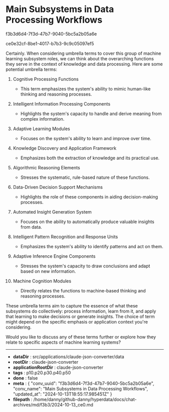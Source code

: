 # Main Subsystems in Data Processing Workflows

f3b3d6d4-7f3d-47b7-9040-5bc5a2b05a6e

ce0e32cf-8be1-4017-b7b3-9c9c05097ef5

 Certainly. When considering umbrella terms to cover this group of machine learning subsystem roles, we can think about the overarching functions they serve in the context of knowledge and data processing. Here are some potential umbrella terms:

1. Cognitive Processing Functions
   - This term emphasizes the system's ability to mimic human-like thinking and reasoning processes.

2. Intelligent Information Processing Components
   - Highlights the system's capacity to handle and derive meaning from complex information.

3. Adaptive Learning Modules
   - Focuses on the system's ability to learn and improve over time.

4. Knowledge Discovery and Application Framework
   - Emphasizes both the extraction of knowledge and its practical use.

5. Algorithmic Reasoning Elements
   - Stresses the systematic, rule-based nature of these functions.

6. Data-Driven Decision Support Mechanisms
   - Highlights the role of these components in aiding decision-making processes.

7. Automated Insight Generation System
   - Focuses on the ability to automatically produce valuable insights from data.

8. Intelligent Pattern Recognition and Response Units
   - Emphasizes the system's ability to identify patterns and act on them.

9. Adaptive Inference Engine Components
   - Stresses the system's capacity to draw conclusions and adapt based on new information.

10. Machine Cognition Modules
    - Directly relates the functions to machine-based thinking and reasoning processes.

These umbrella terms aim to capture the essence of what these subsystems do collectively: process information, learn from it, and apply that learning to make decisions or generate insights. The choice of term might depend on the specific emphasis or application context you're considering.

Would you like to discuss any of these terms further or explore how they relate to specific aspects of machine learning systems?

---

* **dataDir** : src/applications/claude-json-converter/data
* **rootDir** : claude-json-converter
* **applicationRootDir** : claude-json-converter
* **tags** : p10.p20.p30.p40.p50
* **done** : false
* **meta** : {
  "conv_uuid": "f3b3d6d4-7f3d-47b7-9040-5bc5a2b05a6e",
  "conv_name": "Main Subsystems in Data Processing Workflows",
  "updated_at": "2024-10-13T18:55:17.985451Z"
}
* **filepath** : /home/danny/github-danny/hyperdata/docs/chat-archives/md/f3b3/2024-10-13_ce0.md